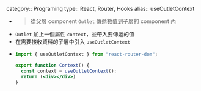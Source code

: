 category:: Programing
type:: React, Router, Hooks
alias:: useOutletContext

- > 從父層 component `Outlet` 傳遞數值到子層的 component 內
- `Outlet` 加上一個屬性 `context`，並帶入要傳遞的值
- 在需要接收資料的子層中引入 `useOutletContext`
- ```jsx
  import { useOutletContext } from "react-router-dom";
  
  export function Context() {
    const context = useOutletContext();
    return (<div></div>)
  }
  ```